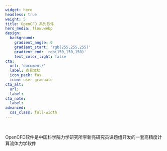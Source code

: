 ```yaml
---
widget: hero
headless: true
weight: 5
title: OpenCFD 系列软件
hero_media: flow.webp
design:
  background:
    gradient_angle: 0
    gradient_start: 'rgb(255,255,255)'
    gradient_end: 'rgb(150,150,150)'
    text_color_light: false
cta:
  url: 'document/'
  label: 查看文档
  icon_pack: fas
  icon: user-graduate
cta_alt:
  url:
  label:
cta_note:
  label:
advanced:
  css_class: full-width
---
```


<br>

 OpenCFD软件是中国科学院力学研究所李新亮研究员课题组开发的一套高精度计算流体力学软件

<!-- <object data="https://img.shields.io/badge/Follow_us_on-Github-blue?link=https%3A%2F%2Fgithub.com%2FOpenCFD-IMECH"> -->
